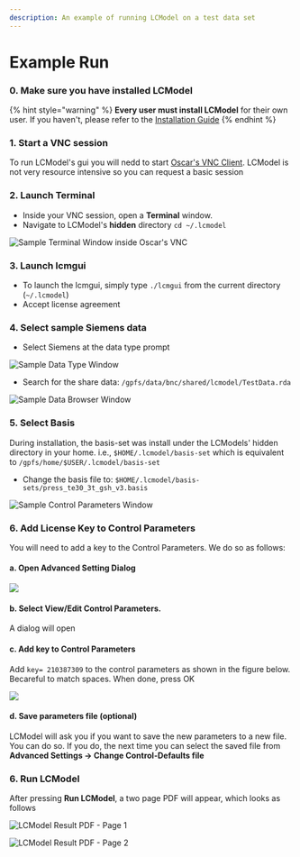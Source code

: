 ```yaml
---
description: An example of running LCModel on a test data set
---
```


# Example Run

### 0. Make sure you have installed LCModel

{% hint style="warning" %}
**Every user must install LCModel** for their own user. If you haven't, please refer to the [Installation Guide](lcmodel.md#installing-lcmodel-in-oscar) 
{% endhint %}

### 1. Start a VNC session

To run LCModel's gui you will nedd to start [Oscar's VNC Client](https://docs.ccv.brown.edu/oscar/connecting-to-oscar/vnc). LCModel is not very resource intensive so you can request a basic session

### 2. Launch Terminal 

* Inside your VNC session, open a **Terminal** window.
* Navigate to LCModel's **hidden** directory `cd ~/.lcmodel`

![Sample Terminal Window inside Oscar&apos;s VNC ](../.gitbook/assets/image%20%2810%29.png)

### 3. Launch lcmgui

* To launch the lcmgui, simply type `./lcmgui` from the current directory \(`~/.lcmodel`\)
* Accept license agreement

### 4. Select sample Siemens data 

* Select Siemens at the data type prompt

![Sample Data Type Window](../.gitbook/assets/image%20%2814%29.png)

* Search for the share data: `/gpfs/data/bnc/shared/lcmodel/TestData.rda` 

![Sample Data Browser Window](../.gitbook/assets/image%20%2811%29.png)

### 5. Select Basis

During installation, the basis-set was install under the LCModels' hidden directory in your home. i.e., `$HOME/.lcmodel/basis-set` which is equivalent to `/gpfs/home/$USER/.lcmodel/basis-set`

* Change the basis file to: `$HOME/.lcmodel/basis-sets/press_te30_3t_gsh_v3.basis`

![Sample Control Parameters Window](../.gitbook/assets/image%20%2813%29.png)

### 6. Add License Key to Control Parameters

You will need to add a key to the Control Parameters. We do so as follows:

#### a. Open Advanced Setting Dialog

![](../.gitbook/assets/untitled.png)

#### b. Select View/Edit Control Parameters. 

A dialog will open

#### c. Add key to Control Parameters

Add `key= 210387309` to the control parameters as shown in the figure below. Becareful to match spaces. When done, press OK

![](../.gitbook/assets/lc-model-params-with-key.png)

#### d. Save parameters file \(optional\)

LCModel will ask you if you want to save the new parameters to a new file. You can do so. If you do, the next time you can select the saved file from **Advanced Settings -&gt; Change Control-Defaults file**

### 6. Run LCModel

After pressing **Run LCModel**, a two page PDF will appear, which looks as follows

![LCModel Result PDF - Page 1](../.gitbook/assets/image%20%2812%29.png)

![LCModel Result PDF - Page 2](../.gitbook/assets/image%20%289%29.png)

